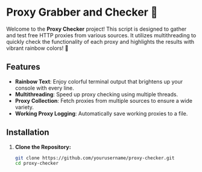 # Proxy Grabber and Checker 🎨

Welcome to the **Proxy Checker** project! This script is designed to gather and test free HTTP proxies from various sources. It utilizes multithreading to quickly check the functionality of each proxy and highlights the results with vibrant rainbow colors! 🌈

## Features

- **Rainbow Text**: Enjoy colorful terminal output that brightens up your console with every line.
- **Multithreading**: Speed up proxy checking using multiple threads.
- **Proxy Collection**: Fetch proxies from multiple sources to ensure a wide variety.
- **Working Proxy Logging**: Automatically save working proxies to a file.

## Installation

1. **Clone the Repository:**

   ```bash
   git clone https://github.com/yourusername/proxy-checker.git
   cd proxy-checker
